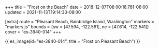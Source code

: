 +++
title = "Frost on the Beach"
date = 2018-12-07T08:00:16.781-08:00
updated = 2021-11-13T19:14:33-08:00

[extra]
route = "Pleasant Beach, Bainbridge Island, Washington"
markers = "markers.js"
bounds = {sw = [47.594, -122.561], ne = [47.614, -122.541]}
cover = "es-3840-014"
+++

<!-- more -->

{{ es_image(id="es-3840-014", title = "Frost on Pleasant Beach") }}
